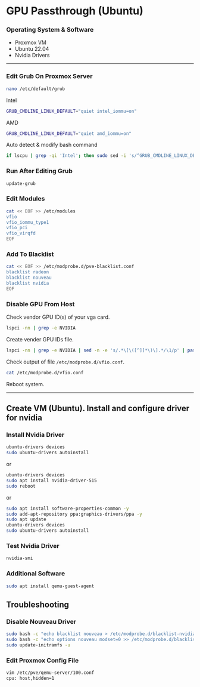 # GPU Passthrough (Ubuntu)

### Operating System & Software
- Proxmox VM
- Ubuntu 22.04
- Nvidia Drivers

---

### Edit Grub On Proxmox Server
```bash
nano /etc/default/grub
```
Intel
```bash
GRUB_CMDLINE_LINUX_DEFAULT="quiet intel_iommu=on"
```
AMD
```bash
GRUB_CMDLINE_LINUX_DEFAULT="quiet amd_iommu=on"
```
Auto detect & modify bash command
```bash
if lscpu | grep -qi 'Intel'; then sudo sed -i 's/^GRUB_CMDLINE_LINUX_DEFAULT=.*/GRUB_CMDLINE_LINUX_DEFAULT="quiet intel_iommu=on"/' /etc/default/grub; elif lscpu | grep -qi 'AMD'; then sudo sed -i 's/^GRUB_CMDLINE_LINUX_DEFAULT=.*/GRUB_CMDLINE_LINUX_DEFAULT="quiet amd_iommu=on"/' /etc/default/grub; else echo "Unknown CPU vendor"; fi
```

### Run After Editing Grub
```bash
update-grub
```

### Edit Modules
```bash
cat << EOF >> /etc/modules
vfio
vfio_iommu_type1
vfio_pci
vfio_virqfd
EOF
```

### Add To Blacklist
```bash
cat << EOF >> /etc/modprobe.d/pve-blacklist.conf
blacklist radeon
blacklist nouveau
blacklist nvidia
EOF
```

### Disable GPU From Host
Check vendor GPU ID(s) of your vga card.
```bash
lspci -nn | grep -e NVIDIA
```
Create vender GPU IDs file.
```bash
lspci -nn | grep -e NVIDIA | sed -n -e 's/.*\[\([^]]*\)\].*/\1/p' | paste -s -d, | sed 's/.*/options vfio-pci ids=& disable_vga=1/' > /etc/modprobe.d/vfio.conf
```
Check output of file ```/etc/modprobe.d/vfio.conf```.
```bash
cat /etc/modprobe.d/vfio.conf
```
Reboot system.

---

## Create VM (Ubuntu). Install and configure driver for nvidia

### Install Nvidia Driver
```bash
ubuntu-drivers devices
sudo ubuntu-drivers autoinstall
```
or
```bash
ubuntu-drivers devices
sudo apt install nvidia-driver-515
sudo reboot
```
or
```bash
sudo apt install software-properties-common -y
sudo add-apt-repository ppa:graphics-drivers/ppa -y
sudo apt update
ubuntu-drivers devices
sudo ubuntu-drivers autoinstall
```

### Test Nvidia Driver
```bash
nvidia-smi
```

### Additional Software
```bash
sudo apt install qemu-guest-agent
```

## Troubleshooting

### Disable Nouveau Driver
```bash
sudo bash -c "echo blacklist nouveau > /etc/modprobe.d/blacklist-nvidia-nouveau.conf"
sudo bash -c "echo options nouveau modset=0 >> /etc/modprobe.d/blacklist-nvidia-nouveau.conf"
sudo update-initramfs -u
```
### Edit Proxmox Config File
```bash
vim /etc/pve/qemu-server/100.conf
cpu: host,hidden=1
```
